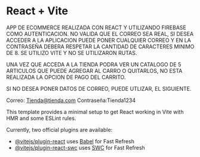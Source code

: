 # React + Vite
APP DE ECOMMERCE REALIZADA CON REACT Y UTILIZANDO FIREBASE COMO AUTENTICACION.
NO VALIDA QUE EL CORREO SEA REAL, SI DESEA ACCEDER A LA APLICACION PUEDE PONER CUALQUIER CORREO Y EN LA CONTRASEÑA DEBERA RESPETAR LA CANTIDAD DE CARACTERES MINIMO DE 8.
SE UTILIZO VITE Y NO SE UTILIZARON RUTAS.

UNA VEZ QUE ACCEDA A LA TIENDA PODRA VER UN CATALOGO DE 5 ARTICULOS QUE PUEDE AGREGAR AL CARRO O QUITARLOS, NO ESTA REALIZADA LA OPCION DE PAGO DEL CARRITO.

SI NO DESEA PONER DATOS DE CORREO, PUEDE UTLIZAR, EL SIGUIENTE.

Correo: Tienda@tienda.com
Contraseña:Tienda1234



This template provides a minimal setup to get React working in Vite with HMR and some ESLint rules.

Currently, two official plugins are available:

- [@vitejs/plugin-react](https://github.com/vitejs/vite-plugin-react/blob/main/packages/plugin-react/README.md) uses [Babel](https://babeljs.io/) for Fast Refresh
- [@vitejs/plugin-react-swc](https://github.com/vitejs/vite-plugin-react-swc) uses [SWC](https://swc.rs/) for Fast Refresh

